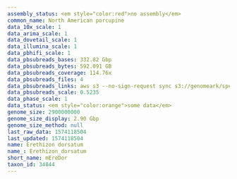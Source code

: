 ```yaml
---
assembly_status: <em style="color:red">no assembly</em>
common_name: North American porcupine
data_10x_scale: 1
data_arima_scale: 1
data_dovetail_scale: 1
data_illumina_scale: 1
data_pbhifi_scale: 1
data_pbsubreads_bases: 332.82 Gbp
data_pbsubreads_bytes: 592.091 GB
data_pbsubreads_coverage: 114.76x
data_pbsubreads_files: 4
data_pbsubreads_links: aws s3 --no-sign-request sync s3://genomeark/species/Erethizon_dorsatum/mEreDor1/genomic_data/pacbio/ . --exclude "*ccs.bam*"<br>
data_pbsubreads_scale: 0.5235
data_phase_scale: 1
data_status: <em style="color:orange">some data</em>
genome_size: 2900000000
genome_size_display: 2.90 Gbp
genome_size_method: null
last_raw_data: 1574118504
last_updated: 1574118504
name: Erethizon dorsatum
name_: Erethizon_dorsatum
short_name: mEreDor
taxon_id: 34844
---
```

